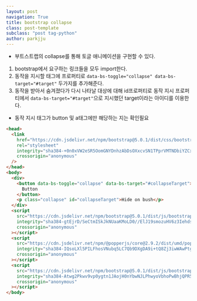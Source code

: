 ```yaml
---
layout: post
navigation: True
title: bootstrap collapse
class: post-template
subclass: "post tag-python"
author: parkjju
---
```


- 부트스트랩의 collapse를 통해 토글 애니메이션을 구현할 수 있다.

1. bootstrap에서 요구하는 링크들을 모두 import한다.
2. 동작을 지시할 태그에 프로퍼티로 `data-bs-toggle="collapse" data-bs-target="#target"` 두가지를 추가해준다.
3. 동작을 받아서 숨겨졌다가 다시 나타날 대상에 대해 id프로퍼티로 동작 지시 프로퍼티에서 `data-bs-target="#target"`으로 지시했던 target이라는 아이디를 이용한다.

- 동작 지시 태그가 button 및 a태그에만 해당하는 지는 확인필요

```html
<head>
  <link
    href="https://cdn.jsdelivr.net/npm/bootstrap@5.0.1/dist/css/bootstrap.min.css"
    rel="stylesheet"
    integrity="sha384-+0n0xVW2eSR5OomGNYDnhzAbDsOXxcvSN1TPprVMTNDbiYZCxYbOOl7+AMvyTG2x"
    crossorigin="anonymous"
  />
</head>
<body>
  <div>
    <button data-bs-toggle="collapse" data-bs-target="#collapseTarget">
      Button
    </button>
    <p class="collapse" id="collapseTarget">Hide on bush</p>
  </div>
  <script
    src="https://cdn.jsdelivr.net/npm/bootstrap@5.0.1/dist/js/bootstrap.bundle.min.js"
    integrity="sha384-gtEjrD/SeCtmISkJkNUaaKMoLD0//ElJ19smozuHV6z3Iehds+3Ulb9Bn9Plx0x4"
    crossorigin="anonymous"
  ></script>
  <script
    src="https://cdn.jsdelivr.net/npm/@popperjs/core@2.9.2/dist/umd/popper.min.js"
    integrity="sha384-IQsoLXl5PILFhosVNubq5LC7Qb9DXgDA9i+tQ8Zj3iwWAwPtgFTxbJ8NT4GN1R8p"
    crossorigin="anonymous"
  ></script>
  <script
    src="https://cdn.jsdelivr.net/npm/bootstrap@5.0.1/dist/js/bootstrap.min.js"
    integrity="sha384-Atwg2Pkwv9vp0ygtn1JAojH0nYbwNJLPhwyoVbhoPwBhjQPR5VtM2+xf0Uwh9KtT"
    crossorigin="anonymous"
  ></script>
</body>
```
